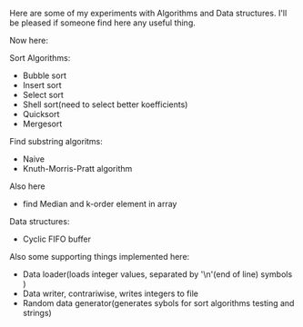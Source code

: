 Here are some of my experiments with Algorithms and Data structures. I'll be pleased if someone find here any useful thing. 

Now here:

Sort Algorithms:
* Bubble sort
* Insert sort 
* Select sort 
* Shell sort(need to select better koefficients)
* Quicksort
* Mergesort

Find substring algoritms:
* Naive 
* Knuth-Morris-Pratt algorithm

Also here
* find Median and k-order element in array

Data structures:
* Cyclic FIFO buffer

Also some supporting things implemented here:
* Data loader(loads integer values, separated by '\n'(end of line) symbols )
* Data writer, contrariwise, writes integers to file
* Random data generator(generates sybols for sort algorithms testing and strings)


